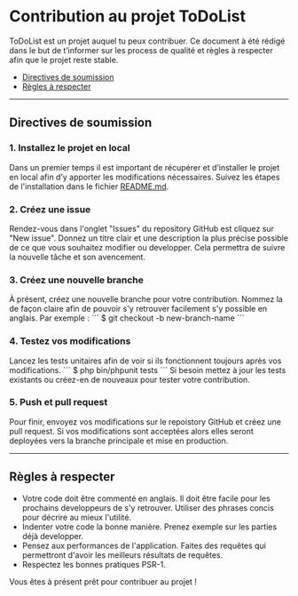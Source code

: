 <h1>Contribution au projet ToDoList</h1>
ToDoList est un projet auquel tu peux contribuer. Ce document à été rédigé dans le but de t’informer sur les process de 
qualité et règles à respecter afin que le projet reste stable. 
    <ul>
        <li><a href="#directives">Directives de soumission</a></li>
        <li><a href="#regles">Règles à respecter</a></li>
    </ul>
<hr>

<h2 id="directives">Directives de soumission</h2>
<h3>1. Installez le projet en local</h3>
Dans un premier temps il est important de récupérer et d’installer le projet en local afin d’y apporter les modifications 
nécessaires. Suivez les étapes de l'installation dans le fichier <a href="https://github.com/benjaminroche4/ToDoList/blob/master/README.md">README.md</a>.

<h3>2. Créez une issue</h3>
Rendez-vous dans l'onglet "Issues" du repository GitHub est cliquez sur "New issue". 
Donnez un titre clair et une description la plus précise possible de ce que vous souhaitez modifier ou developper. 
Cela permettra de suivre la nouvelle tâche et son avencement. 

<h3>3. Créez une nouvelle branche</h3>
À présent, créez une nouvelle branche pour votre contribution. Nommez la de façon claire afin de pouvoir s'y retrouver facilement
s'y possible en anglais. 
Par exemple : 
```
$ git checkout -b new-branch-name
```

<h3>4. Testez vos modifications</h3>
Lancez les tests unitaires afin de voir si ils fonctionnent toujours après vos modifications.
```
$ php bin/phpunit tests 
```
Si besoin mettez à jour les tests existants ou créez-en de nouveaux pour tester votre contribution.

<h3>5. Push et pull request</h3>
Pour finir, envoyez vos modifications sur le repoistory GitHub et créez une pull request. Si vos modifications sont acceptées 
alors elles seront deployées vers la branche principale et mise en production. 
<hr>

<h2 id="regles">Règles à respecter</h2>
    <ul>
        <li>Votre code doit être commenté en anglais. Il doit être facile pour les prochains developpeurs de s'y retrouver.
        Utiliser des phrases concis pour décrire au mieux l'utilité.</li>
        <li>Indenter votre code la bonne manière. Prenez exemple sur les parties déjà developper.</li>
        <li>Pensez aux performances de l'application. Faites des requêtes qui permettront d'avoir les meilleurs résultats de requêtes.</li>
        <li>Respectez les bonnes pratiques PSR-1.</li> 
    </ul>

Vous êtes à présent prêt pour contribuer au projet ! 